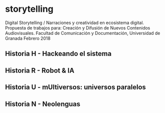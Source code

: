 # storytelling
Digital Storytelling / Narraciones y creatividad en ecosistema digital. 
Propuesta de trabajos para: Creación y Difusión de Nuevos Contenidos Audiovisuales. 
Facultad de Comunicación y Documentación, Universidad de Granada 
Febrero 2018
## Historia H - Hackeando el sistema 

## Historia R - Robot & IA 

## Historia U - mUltiversos: universos paralelos


## Historia N - Neolenguas
